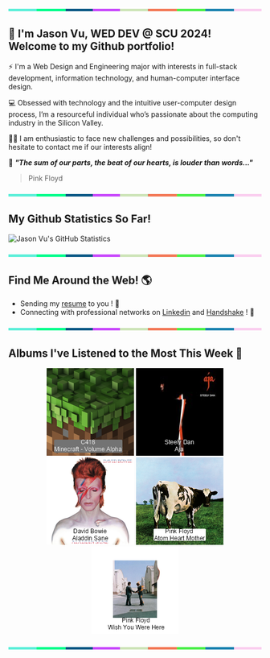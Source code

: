 <img src="./.github/workflows/banner_strip.png" width="100%" height="5px">

## 👋 I'm Jason Vu, WED DEV @ SCU 2024! Welcome to my Github portfolio! 

⚡ I'm a Web Design and Engineering major with interests in full-stack development, information technology, and human-computer interface design.

💻 Obsessed with technology and the intuitive user-computer design process, I’m a resourceful individual who’s passionate about the computing industry in the Silicon Valley.

🙋‍♂️ I am enthusiastic to face new challenges and possibilities, so don't hesitate to contact me if our interests align!

🤝 ***"The sum of our parts, the beat of our hearts, is louder than words..."***
> Pink Floyd

<img src="./.github/workflows/banner_strip.png" width="100%" height="5px">

## My Github Statistics So Far!
![Jason Vu's GitHub Statistics](https://github-readme-stats.vercel.app/api?username=JAVAB3ANS&show_icons=true)

<img src="./.github/workflows/banner_strip.png" width="100%" height="5px">

## Find Me Around the Web! 🌎
- Sending my [resume](https://javab3ans.github.io/pdfs/resume.pdf) to you ! 📝
- Connecting with professional networks on [Linkedin](https://www.linkedin.com/in/jason-anh-vu/) and [Handshake](https://scu.joinhandshake.com/stu/users/25718798) ! 💼  

<img src="./.github/workflows/banner_strip.png" width="100%" height="5px">

## Albums I've Listened to the Most This Week 🎹 

<!-- lastfm -->
<p align="center"><a href="https://www.last.fm/music/C418/Minecraft+-+Volume+Alpha"><img src="./album-covers-finished/album-cover_final_0.png" title="C418 - Minecraft - Volume Alpha"></a> <a href="https://www.last.fm/music/Steely+Dan/Aja"><img src="./album-covers-finished/album-cover_final_1.png" title="Steely Dan - Aja"></a> <a href="https://www.last.fm/music/David+Bowie/Aladdin+Sane"><img src="./album-covers-finished/album-cover_final_2.png" title="David Bowie - Aladdin Sane"></a> <a href="https://www.last.fm/music/Pink+Floyd/Atom+Heart+Mother"><img src="./album-covers-finished/album-cover_final_3.png" title="Pink Floyd - Atom Heart Mother"></a> <a href="https://www.last.fm/music/Pink+Floyd/Wish+You+Were+Here"><img src="./album-covers-finished/album-cover_final_4.png" title="Pink Floyd - Wish You Were Here"></a> </p>

<img src="./.github/workflows/banner_strip.png" width="100%" height="5px">

